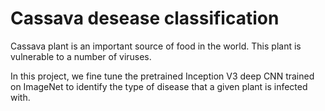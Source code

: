 # Cassava desease classification

Cassava plant is an important source of food in the world. 
This plant is vulnerable to a number of viruses.

In this project, we fine tune the pretrained Inception V3 deep CNN trained on ImageNet 
to identify the type of disease that a given plant is infected with. 

